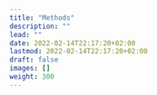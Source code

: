 ```yaml
---
title: "Methods"
description: ""
lead: ""
date: 2022-02-14T22:17:20+02:00
lastmod: 2022-02-14T22:17:20+02:00
draft: false
images: []
weight: 300
---
```

